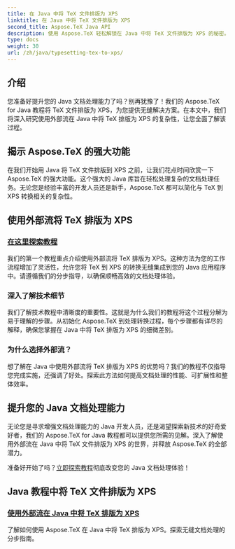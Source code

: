 ```yaml
---
title: 在 Java 中将 TeX 文件排版为 XPS
linktitle: 在 Java 中将 TeX 文件排版为 XPS
second_title: Aspose.TeX Java API
description: 使用 Aspose.TeX 轻松解锁在 Java 中将 TeX 文件排版为 XPS 的秘密。深入研究我们的教程，获取有关无缝文档处理的分步指导。
type: docs
weight: 30
url: /zh/java/typesetting-tex-to-xps/
---
```

## 介绍

您准备好提升您的 Java 文档处理能力了吗？别再犹豫了！我们的 Aspose.TeX for Java 教程将 TeX 文件排版为 XPS，为您提供无缝解决方案。在本文中，我们将深入研究使用外部流在 Java 中将 TeX 排版为 XPS 的复杂性，让您全面了解该过程。

## 揭示 Aspose.TeX 的强大功能

在我们开始用 Java 将 TeX 文件排版到 XPS 之前，让我们花点时间欣赏一下 Aspose.TeX 的强大功能。这个强大的 Java 库旨在轻松处理复杂的文档处理任务。无论您是经验丰富的开发人员还是新手，Aspose.TeX 都可以简化与 TeX 到 XPS 转换相关的复杂性。

## 使用外部流将 TeX 排版为 XPS

### [在这里探索教程](./typeset-tex-to-xps-external-stream/)

我们的第一个教程重点介绍使用外部流将 TeX 排版为 XPS。这种方法为您的工作流程增加了灵活性，允许您将 TeX 到 XPS 的转换无缝集成到您的 Java 应用程序中。请遵循我们的分步指导，以确保顺畅高效的文档处理体验。

### 深入了解技术细节

我们了解技术教程中清晰度的重要性。这就是为什么我们的教程将这个过程分解为易于理解的步骤。从初始化 Aspose.TeX 到处理转换过程，每个步骤都有详尽的解释，确保您掌握在 Java 中将 TeX 排版为 XPS 的细微差别。

### 为什么选择外部流？

想了解在 Java 中使用外部流将 TeX 排版为 XPS 的优势吗？我们的教程不仅指导您完成实施，还强调了好处。探索此方法如何提高文档处理的性能、可扩展性和整体效率。

## 提升您的 Java 文档处理能力

无论您是寻求增强文档处理能力的 Java 开发人员，还是渴望探索新技术的好奇爱好者，我们的 Aspose.TeX for Java 教程都可以提供您所需的见解。深入了解使用外部流在 Java 中将 TeX 文件排版为 XPS 的世界，并释放 Aspose.TeX 的全部潜力。

准备好开始了吗？[立即探索教程](./typeset-tex-to-xps-external-stream/)彻底改变您的 Java 文档处理体验！
## Java 教程中将 TeX 文件排版为 XPS
### [使用外部流在 Java 中将 TeX 排版为 XPS](./typeset-tex-to-xps-external-stream/)
了解如何使用 Aspose.TeX 在 Java 中将 TeX 排版为 XPS。探索无缝文档处理的分步指南。